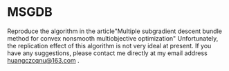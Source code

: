 # MSGDB
Reproduce the algorithm in the article"Multiple subgradient descent bundle method for convex nonsmooth multiobjective optimization"
Unfortunately, the replication effect of this algorithm is not very ideal at present. If you have any suggestions, please contact me directly at my email address huangczcqnu@163.com .
